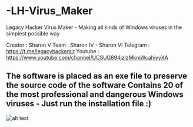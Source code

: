 # -LH-Virus_Maker
Legacy Hacker Virus Maker - Making all kinds of Windows viruses in the simplest possible way

Creator : Sharon V 
Team : Sharon IV - Sharon VI
Telegram : https://t.me/legacyhackersir
Youtube : https://www.youtube.com/channel/UCSUG894jzlzMkmWcahiyyXA

The software is placed as an exe file to preserve the source code of the software
Contains 20 of the most professional and dangerous Windows viruses - Just run the installation file :)
------------------------------------------------------------------------------------------------------------------------------------------------------------

![alt text](https://s2.uupload.ir/files/bandicam_2023-02-21_06-10-37-713_k9je.jpg)
